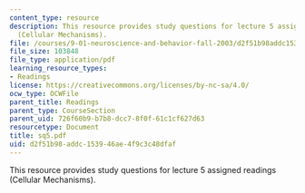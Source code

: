 ```yaml
---
content_type: resource
description: This resource provides study questions for lecture 5 assigned readings
  (Cellular Mechanisms).
file: /courses/9-01-neuroscience-and-behavior-fall-2003/d2f51b98addc153946ae4f9c3c48dfaf_sq5.pdf
file_size: 103848
file_type: application/pdf
learning_resource_types:
- Readings
license: https://creativecommons.org/licenses/by-nc-sa/4.0/
ocw_type: OCWFile
parent_title: Readings
parent_type: CourseSection
parent_uid: 726f60b9-b7b8-dcc7-8f0f-61c1cf627d63
resourcetype: Document
title: sq5.pdf
uid: d2f51b98-addc-1539-46ae-4f9c3c48dfaf
---
```

This resource provides study questions for lecture 5 assigned readings (Cellular Mechanisms).